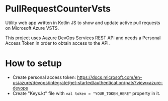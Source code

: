 # PullRequestCounterVsts
Utility web app written in Kotlin JS to show and update active pull requests on Microsoft Azure VSTS.

This project uses Aazure DevOps Services REST API and needs a Personal Access Token in order to obtain access to the API.

# How to setup
- Create personal access token: https://docs.microsoft.com/en-us/azure/devops/integrate/get-started/authentication/pats?view=azure-devops
- Create "Keys.kt" file with `val token = "YOUR_TOKEN_HERE"` property in it.
